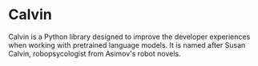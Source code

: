 # Calvin

Calvin is a Python library designed to improve the developer experiences when working with pretrained language models. It is named after Susan Calvin, robopsycologist from Asimov's robot novels. 
